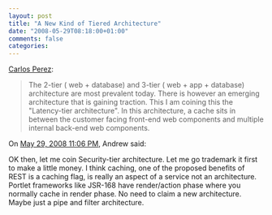 ```yaml
---
layout: post
title: "A New Kind of Tiered Architecture"
date: "2008-05-29T08:18:00+01:00"
comments: false
categories: 
---
```


<p><a href="http://www.manageability.org/blog/stuff/cache-tier-architecture">Carlos Perez</a>:</p>

<blockquote>
<p>The 2-tier ( web + database) and 3-tier ( web + app + database) architecture are most prevalent today. There is however an emerging architecture that is gaining traction. This I am coining this the "Latency-tier architecture". In this architecture, a cache sits in between the customer facing front-end web components and multiple internal back-end web components.</p>
</blockquote>

<section class="comments">



<div class="comment" id="comment-1727">
On <a href="#comment-1727" title="Permalink to this comment">May 29, 2008 11:06 PM</a>, Andrew
said:
<p>OK then, let me coin Security-tier architecture. Let me go trademark it first to make a little money.  I think caching, one of the proposed benefits of REST is a caching flag, is really an aspect of a service not an architecture.  Portlet frameworks like JSR-168 have render/action phase where you normally cache in render phase.  No need to claim a new architecture.  Maybe just a pipe and filter architecture.</p>


</section>

